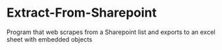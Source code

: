 # Extract-From-Sharepoint
Program that web scrapes from a Sharepoint list and exports to an excel sheet with embedded objects
